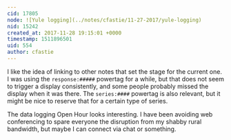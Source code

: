 ```yaml
---
cid: 17805
node: ![Yule logging](../notes/cfastie/11-27-2017/yule-logging)
nid: 15242
created_at: 2017-11-28 19:15:01 +0000
timestamp: 1511896501
uid: 554
author: cfastie
---
```


I like the idea of linking to other notes that set the stage for the current one. I was using the `response:#####` powertag for a while, but that does not seem to trigger a display consistently, and some people probably missed the display when it was there. The `series:####` powertag is also relevant, but it might be nice to reserve that for a certain type of series.

The data logging Open Hour looks interesting. I have been avoiding web conferencing to spare everyone the disruption from my shabby rural bandwidth, but maybe I can connect via chat or something.